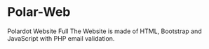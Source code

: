 # Polar-Web
 Polardot Website Full
 The Website is made of HTML, Bootstrap and JavaScript with PHP email validation.
